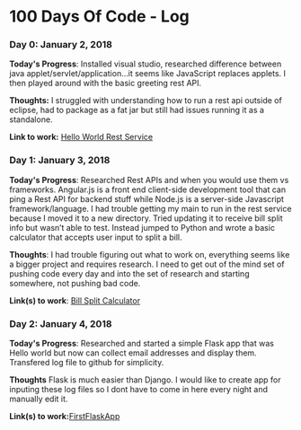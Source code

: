 # 100 Days Of Code - Log

### Day 0: January 2, 2018

**Today's Progress**: Installed visual studio, researched difference between java applet/servlet/application…it seems like JavaScript replaces applets. I then played around with the basic greeting rest API.

**Thoughts:** I struggled with understanding how to run a rest api outside of eclipse, had to package as a fat jar but still had issues running it as a standalone.

**Link to work:** [Hello World Rest Service](https://github.com/pnadolny13/RestService/commit/5abbca4a0737d6b56772680972fa2ef7a979cba7)

### Day 1: January 3, 2018

**Today's Progress**: Researched Rest APIs and when you would use them vs frameworks. Angular.js is a front end client-side development tool that can ping a Rest API for backend stuff while Node.js is a server-side Javascript framework/language. 
I had trouble getting my main to run in the rest service because I moved it to a new directory. Tried updating it to receive bill split info but wasn’t able to test. Instead jumped to Python and wrote a basic calculator that accepts user input to split a bill.


**Thoughts**: I had trouble figuring out what to work on, everything seems like a bigger project and requires research. I need to get out of the mind set of pushing code every day and into the set of research and starting somewhere, not pushing bad code.

**Link(s) to work**: [Bill Split Calculator](https://github.com/pnadolny13/Bill-Split-Calculator/commit/8f9fdfbd3429f901b77ae3b57da50eb3d3ba1e29)


### Day 2: January 4, 2018

**Today's Progress**: Researched and started a simple Flask app that was Hello world but now can collect email addresses and display them. Transfered log file to github for simplicity.

**Thoughts** Flask is much easier than Django. I would like to create app for inputing these log files so I dont have to come in here every night and manually edit it.

**Link(s) to work:**[FirstFlaskApp](https://github.com/pnadolny13/FirstFlaskApp/commit/8a5f42f364e01a1a42bb345c5197df2e92017c86)

